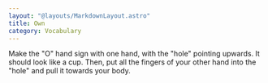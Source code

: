 ```yaml
---
layout: "@layouts/MarkdownLayout.astro"
title: Own
category: Vocabulary
---
```


Make the "O" hand sign with one hand,
with the "hole" pointing upwards.
It should look like a cup.
Then, put all the fingers of your other hand into the "hole"
and pull it towards your body.
